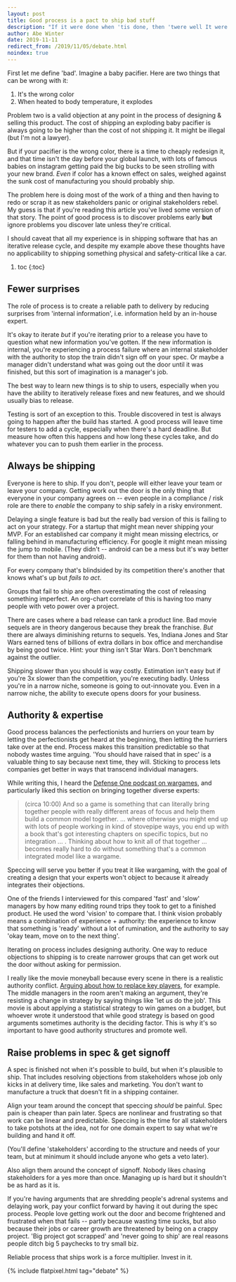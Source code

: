 ```yaml
---
layout: post
title: Good process is a pact to ship bad stuff
description: "If it were done when 'tis done, then 'twere well It were done quickly"
author: Abe Winter
date: 2019-11-11
redirect_from: /2019/11/05/debate.html
noindex: true
---
```


First let me define 'bad'. Imagine a baby pacifier. Here are two things that can be wrong with it:

1. It's the wrong color
1. When heated to body temperature, it explodes

Problem two is a valid objection at any point in the process of designing & selling this product. The cost of shipping an exploding baby pacifier is always going to be higher than the cost of not shipping it. It might be illegal (but I'm not a lawyer).

But if your pacifier is the wrong color, there is a time to cheaply redesign it, and that time isn't the day before your global launch, with lots of famous babies on instagram getting paid the big bucks to be seen strolling with your new brand. *Even* if color has a known effect on sales, weighed against the sunk cost of manufacturing you should probably ship.

The problem here is doing most of the work of a thing and then having to redo or scrap it as new stakeholders panic or original stakeholders rebel. My guess is that if you're reading this article you've lived some version of that story. The point of good process is to discover problems early **but** ignore problems you discover late unless they're critical.

I should caveat that all my experience is in shipping software that has an iterative release cycle, and despite my example above these thoughts have no applicability to shipping something physical and safety-critical like a car.

1. toc
{:toc}

## Fewer surprises

The role of process is to create a reliable path to delivery by reducing surprises from 'internal information', i.e. information held by an in-house expert.

It's okay to iterate *but* if you're iterating prior to a release you have to question what new information you've gotten. If the new information is internal, you're experiencing a process failure where an internal stakeholder with the authority to stop the train didn't sign off on your spec. Or maybe a manager didn't understand what was going out the door until it was finished, but this sort of imagination is a manager's job.

The best way to learn new things is to ship to users, especially when you have the ability to iteratively release fixes and new features, and we should usually bias to release.

Testing is sort of an exception to this. Trouble discovered in test is always going to happen after the build has started. A good process will leave time for testers to add a cycle, especially when there's a hard deadline. But measure how often this happens and how long these cycles take, and do whatever you can to push them earlier in the process.

## Always be shipping

Everyone is here to ship. If you don't, people will either leave your team or leave your company. Getting work out the door is the only thing that everyone in your company agrees on -- even people in a compliance / risk role are there to *enable* the company to ship safely in a risky environment.

Delaying a single feature is bad but the really bad version of this is failing to act on your strategy. For a startup that might mean never shipping your MVP. For an established car company it might mean missing electrics, or falling behind in manufacturing efficiency. For google it might mean missing the jump to mobile. (They didn't -- android can be a mess but it's way better for them than not having android).

For every company that's blindsided by its competition there's another that knows what's up but *fails to act*.

Groups that fail to ship are often overestimating the cost of releasing something imperfect. An org-chart correlate of this is having too many people with veto power over a project.

There are cases where a bad release can tank a product line. Bad movie sequels are in theory dangerous because they break the franchise. *But* there are always diminishing returns to sequels. Yes, Indiana Jones and Star Wars earned tens of billions of extra dollars in box office and merchandise by being good twice. Hint: your thing isn't Star Wars. Don't benchmark against the outlier.

Shipping slower than you should is way costly. Estimation isn't easy but if you're 3x slower than the competition, you're executing badly. Unless you're in a narrow niche, someone is going to out-innovate you. Even in a narrow niche, the ability to execute opens doors for your business.

## Authority & expertise

Good process balances the perfectionists and hurriers on your team by letting the perfectionists get heard at the beginning, then letting the hurriers take over at the end. Process makes this transition predictable so that nobody wastes time arguing. 'You should have raised that in spec' is a valuable thing to say because next time, they will. Sticking to process lets companies get better in ways that transcend individual managers.

While writing this, I heard the [Defense One podcast on wargames](https://www.defenseone.com/ideas/2019/10/ep-58-wargames/160923), and particularly liked this section on bringing together diverse experts:

> (circa 10:00) And so a game is something that can literally bring together people with really different areas of focus and help them build a common model together. ... where otherwise you might end up with lots of people working in kind of stovepipe ways, you end up with a book that's got interesting chapters on specific topics, but no integration ... . Thinking about how to knit all of that together ... becomes really hard to do without something that's a common integrated model like a wargame.

Speccing will serve you better if you treat it like wargaming, with the goal of creating a design that your experts won't object to because it already integrates their objections.

One of the friends I interviewed for this compared 'fast' and 'slow' managers by how many editing round trips they took to get to a finished product. He used the word 'vision' to compare that. I think vision probably means a combination of experience + authority: the experience to know that something is 'ready' without a lot of rumination, and the authority to say 'okay team, move on to the next thing'.

Iterating on process includes designing authority. One way to reduce objections to shipping is to create narrower groups that can get work out the door without asking for permission.

I really like the movie moneyball because every scene in there is a realistic authority conflict. [Arguing about how to replace key players](https://www.youtube.com/watch?v=aNDj-H1jxV0), for example. The middle managers in the room aren't making an argument, they're resisting a change in strategy by saying things like 'let *us* do the job'. This movie is about applying a statistical strategy to win games on a budget, but whoever wrote it understood that while good strategy is based on good arguments sometimes authority is the deciding factor. This is why it's so important to have good authority structures and promote well.

## Raise problems in spec & get signoff

A spec is finished not when it's possible to build, but when it's plausible to ship. That includes resolving objections from stakeholders whose job only kicks in at delivery time, like sales and marketing. You don't want to manufacture a truck that doesn't fit in a shipping container.

Align your team around the concept that speccing *should* be painful. Spec pain is cheaper than pain later. Specs are nonlinear and frustrating so that work can be linear and predictable. Speccing is the time for all stakeholders to take potshots at the idea, not for one domain expert to say what we're building and hand it off.

(You'll define 'stakeholders' according to the structure and needs of your team, but at minimum it should include anyone who gets a veto later).

Also align them around the concept of signoff. Nobody likes chasing stakeholders for a yes more than once. Managing up is hard but it shouldn't be as hard as it is.

If you're having arguments that are shredding people's adrenal systems and delaying work, pay your conflict forward by having it out during the spec process. People love getting work out the door and become frightened and frustrated when that fails -- partly because wasting time sucks, but also because their jobs or career growth are threatened by being on a crappy project. 'Big project got scrapped' and 'never going to ship' are real reasons people ditch big 5 paychecks to try small biz.

Reliable process that ships work is a force multiplier. Invest in it.

{% include flatpixel.html tag="debate" %}
